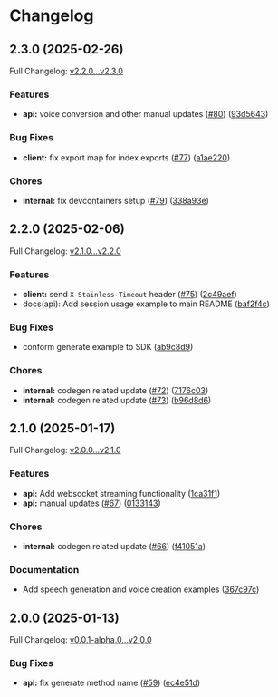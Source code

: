 # Changelog

## 2.3.0 (2025-02-26)

Full Changelog: [v2.2.0...v2.3.0](https://github.com/lmnt-com/lmnt-node/compare/v2.2.0...v2.3.0)

### Features

* **api:** voice conversion and other manual updates ([#80](https://github.com/lmnt-com/lmnt-node/issues/80)) ([93d5643](https://github.com/lmnt-com/lmnt-node/commit/93d56436662f575e9d85a34958450706832c525b))


### Bug Fixes

* **client:** fix export map for index exports ([#77](https://github.com/lmnt-com/lmnt-node/issues/77)) ([a1ae220](https://github.com/lmnt-com/lmnt-node/commit/a1ae22069f3c834cf1ac693a540b408d2077b09f))


### Chores

* **internal:** fix devcontainers setup ([#79](https://github.com/lmnt-com/lmnt-node/issues/79)) ([338a93e](https://github.com/lmnt-com/lmnt-node/commit/338a93e3d0e8d8eaa01d980655477f6ec8444be2))

## 2.2.0 (2025-02-06)

Full Changelog: [v2.1.0...v2.2.0](https://github.com/lmnt-com/lmnt-node/compare/v2.1.0...v2.2.0)

### Features

* **client:** send `X-Stainless-Timeout` header ([#75](https://github.com/lmnt-com/lmnt-node/issues/75)) ([2c49aef](https://github.com/lmnt-com/lmnt-node/commit/2c49aef561f4464e412946fb85bcde9346d27e94))
* docs(api): Add session usage example to main README ([baf2f4c](https://github.com/lmnt-com/lmnt-node/commit/baf2f4c98247d028eb4ceae8cd5357aba063224f))


### Bug Fixes

* conform generate example to SDK ([ab9c8d9](https://github.com/lmnt-com/lmnt-node/commit/ab9c8d9666b44910089a187daa36f216d0011cf6))


### Chores

* **internal:** codegen related update ([#72](https://github.com/lmnt-com/lmnt-node/issues/72)) ([7176c03](https://github.com/lmnt-com/lmnt-node/commit/7176c0387a0ffaf0e11018b341cf90a70256ec2e))
* **internal:** codegen related update ([#73](https://github.com/lmnt-com/lmnt-node/issues/73)) ([b96d8d6](https://github.com/lmnt-com/lmnt-node/commit/b96d8d60683b6c5cbc6204efd3a4d191c72d8d3b))

## 2.1.0 (2025-01-17)

Full Changelog: [v2.0.0...v2.1.0](https://github.com/lmnt-com/lmnt-node/compare/v2.0.0...v2.1.0)

### Features

* **api:** Add websocket streaming functionality ([1ca31f1](https://github.com/lmnt-com/lmnt-node/commit/1ca31f18d45c86652a904d91b95cf760fc87a002))
* **api:** manual updates ([#67](https://github.com/lmnt-com/lmnt-node/issues/67)) ([0133143](https://github.com/lmnt-com/lmnt-node/commit/013314344a9bc05e85b894457fe858a055b095b9))


### Chores

* **internal:** codegen related update ([#66](https://github.com/lmnt-com/lmnt-node/issues/66)) ([f41051a](https://github.com/lmnt-com/lmnt-node/commit/f41051affcdd9b939da1b4e319fed55947e79941))


### Documentation

* Add speech generation and voice creation examples ([367c97c](https://github.com/lmnt-com/lmnt-node/commit/367c97c85408a660802d8e1ad772be69a5a8ee76))

## 2.0.0 (2025-01-13)

Full Changelog: [v0.0.1-alpha.0...v2.0.0](https://github.com/lmnt-com/lmnt-node/compare/v0.0.1-alpha.0...v2.0.0)

### Bug Fixes

* **api:** fix generate method name ([#59](https://github.com/lmnt-com/lmnt-node/issues/59)) ([ec4e51d](https://github.com/lmnt-com/lmnt-node/commit/ec4e51d932dd1052b459b0a7d2b7c2d09598e1fb))
